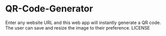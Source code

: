 # QR-Code-Generator
 Enter any website URL and this web app will instantly generate a QR code. The user can save and resize the image to their preference.
 LICENSE
